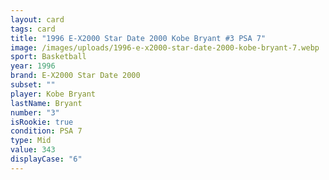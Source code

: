 ```yaml
---
layout: card
tags: card
title: "1996 E-X2000 Star Date 2000 Kobe Bryant #3 PSA 7"
image: /images/uploads/1996-e-x2000-star-date-2000-kobe-bryant-7.webp
sport: Basketball
year: 1996
brand: E-X2000 Star Date 2000
subset: ""
player: Kobe Bryant
lastName: Bryant
number: "3"
isRookie: true
condition: PSA 7
type: Mid
value: 343
displayCase: "6"
---
```

